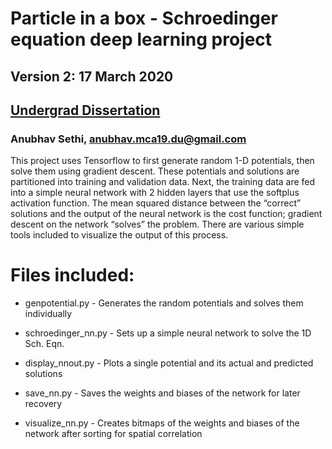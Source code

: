 
# Particle in a box - Schroedinger equation deep learning project
## Version 2: 17 March 2020
## [Undergrad Dissertation](https://drive.google.com/file/d/1MltTv748UrTBg3vwkHFqHqYOOxciHeHZ/view)
### Anubhav Sethi, anubhav.mca19.du@gmail.com
This project uses Tensorflow to first generate random 1-D potentials, then solve them using
gradient descent. These potentials and solutions are partitioned into training and validation data.
Next, the training data are fed into a simple neural network with 2 hidden layers that use
the softplus activation function. The mean squared distance between the “correct” solutions
and the output of the neural network is the cost function; gradient descent on the network
“solves” the problem. There are various simple tools included to visualize the output of this process.

# Files included:
* genpotential.py  - Generates the random potentials and solves them individually

* schroedinger_nn.py  - Sets up a simple neural network to solve the 1D Sch. Eqn.

* display_nnout.py  -  Plots a single potential and its actual and predicted solutions

* save_nn.py  -   Saves the weights and biases of the network for later recovery

* visualize_nn.py -  Creates bitmaps of the weights and biases of the network after sorting for spatial correlation
